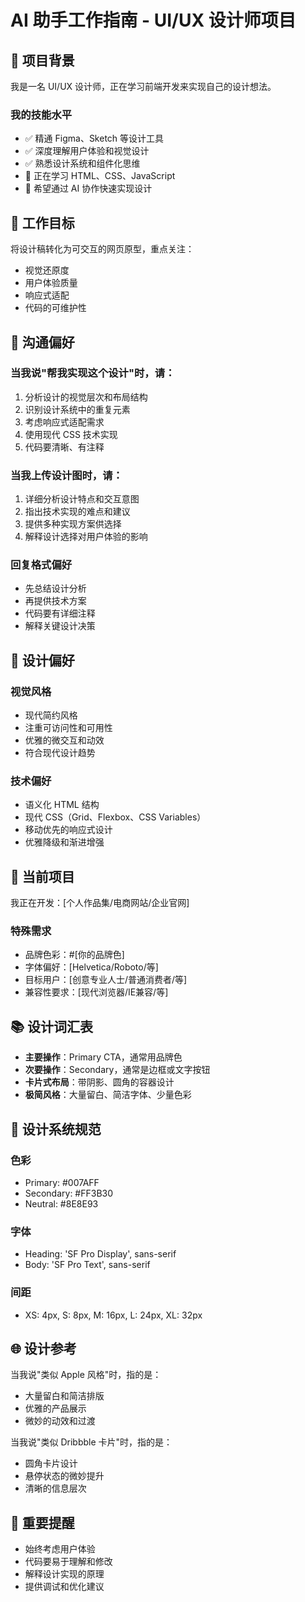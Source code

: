 # AI 助手工作指南 - UI/UX 设计师项目

## 🎨 项目背景
我是一名 UI/UX 设计师，正在学习前端开发来实现自己的设计想法。

### 我的技能水平
- ✅ 精通 Figma、Sketch 等设计工具
- ✅ 深度理解用户体验和视觉设计
- ✅ 熟悉设计系统和组件化思维
- 🔄 正在学习 HTML、CSS、JavaScript
- 🔄 希望通过 AI 协作快速实现设计

## 🎯 工作目标
将设计稿转化为可交互的网页原型，重点关注：
- 视觉还原度
- 用户体验质量
- 响应式适配
- 代码的可维护性

## 💬 沟通偏好

### 当我说"帮我实现这个设计"时，请：
1. 分析设计的视觉层次和布局结构
2. 识别设计系统中的重复元素
3. 考虑响应式适配需求
4. 使用现代 CSS 技术实现
5. 代码要清晰、有注释

### 当我上传设计图时，请：
1. 详细分析设计特点和交互意图
2. 指出技术实现的难点和建议
3. 提供多种实现方案供选择
4. 解释设计选择对用户体验的影响

### 回复格式偏好
- 先总结设计分析
- 再提供技术方案
- 代码要有详细注释
- 解释关键设计决策

## 🎨 设计偏好

### 视觉风格
- 现代简约风格
- 注重可访问性和可用性
- 优雅的微交互和动效
- 符合现代设计趋势

### 技术偏好
- 语义化 HTML 结构
- 现代 CSS（Grid、Flexbox、CSS Variables）
- 移动优先的响应式设计
- 优雅降级和渐进增强

## 🎯 当前项目
我正在开发：[个人作品集/电商网站/企业官网]

### 特殊需求
- 品牌色彩：#[你的品牌色]
- 字体偏好：[Helvetica/Roboto/等]
- 目标用户：[创意专业人士/普通消费者/等]
- 兼容性要求：[现代浏览器/IE兼容/等]

## 📚 设计词汇表
- **主要操作**：Primary CTA，通常用品牌色
- **次要操作**：Secondary，通常是边框或文字按钮
- **卡片式布局**：带阴影、圆角的容器设计
- **极简风格**：大量留白、简洁字体、少量色彩

## 🎨 设计系统规范
### 色彩
- Primary: #007AFF
- Secondary: #FF3B30
- Neutral: #8E8E93

### 字体
- Heading: 'SF Pro Display', sans-serif
- Body: 'SF Pro Text', sans-serif

### 间距
- XS: 4px, S: 8px, M: 16px, L: 24px, XL: 32px

## 🌐 设计参考
当我说"类似 Apple 风格"时，指的是：
- 大量留白和简洁排版
- 优雅的产品展示
- 微妙的动效和过渡

当我说"类似 Dribbble 卡片"时，指的是：
- 圆角卡片设计
- 悬停状态的微妙提升
- 清晰的信息层次

## 🚨 重要提醒
- 始终考虑用户体验
- 代码要易于理解和修改
- 解释设计实现的原理
- 提供调试和优化建议